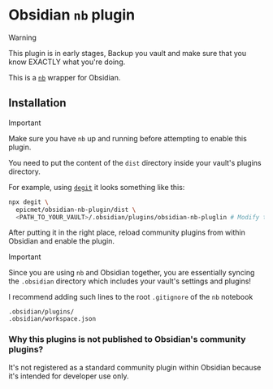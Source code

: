 # Obsidian `nb` plugin

> [!Warning]
>
> This plugin is in early stages, Backup you vault and make sure that you know EXACTLY what you're doing.

This is a [`nb`](https://github.com/xwmx/nb) wrapper for Obsidian.

## Installation

> [!IMPORTANT]
>
> Make sure you have `nb` up and running before attempting to enable this plugin.

You need to put the content of the `dist` directory inside your vault's plugins directory.

For example, using [`degit`](https://github.com/Rich-Harris/degit) it looks something like this:

```sh
npx degit \
  epicmet/obsidian-nb-plugin/dist \
  <PATH_TO_YOUR_VAULT>/.obsidian/plugins/obsidian-nb-pluglin # Modify this line
```

After putting it in the right place, reload community plugins from within Obsidian and enable the plugin.

> [!IMPORTANT]
>
> Since you are using `nb` and Obsidian together, you are essentially syncing the `.obsidian` directory which includes your vault's settings and plugins!
>
> I recommend adding such lines to the root `.gitignore` of the `nb` notebook
>
> ```
> .obsidian/plugins/
> .obsidian/workspace.json
> ```

### Why this plugins is not published to Obsidian's community plugins?

It's not registered as a standard community plugin within Obsidian because it's intended for developer use only.
